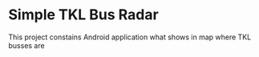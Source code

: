 # Simple TKL Bus Radar

This project constains Android application what shows in map where TKL busses are

